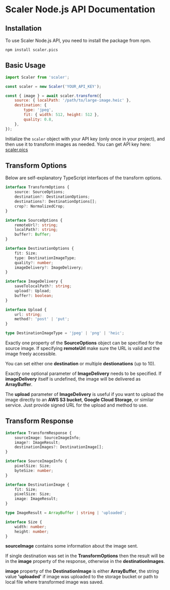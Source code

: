 # Scaler Node.js API Documentation

## Installation

To use Scaler Node.js API, you need to install the package from npm.

```shell
npm install scaler.pics
```

## Basic Usage

```javascript
import Scaler from 'scaler';

const scaler = new Scaler('YOUR_API_KEY');

const { image } = await scaler.transform({
	source: { localPath: '/path/to/large-image.heic' },
	destination: {
		type: 'jpeg',
		fit: { width: 512, height: 512 },
		quality: 0.8,
	},
});
```

Initialize the `scaler` object with your API key (only once in your project), and then use it to transform images as needed. You can get API key here: [scaler.pics](https://scaler.pics)

## Transform Options

Below are self-explanatory TypeScript interfaces of the transform options.

```typescript
interface TransformOptions {
	source: SourceOptions;
	destination?: DestinationOptions;
	destinations?: DestinationOptions[];
	crop?: NormalizedCrop;
}

interface SourceOptions {
	remoteUrl?: string;
	localPath?: string;
	buffer?: Buffer;
}

interface DestinationOptions {
	fit: Size;
	type: DestinationImageType;
	quality?: number;
	imageDelivery?: ImageDelivery;
}

interface ImageDelivery {
	saveTolocalPath?: string;
	upload?: Upload;
	buffer?: boolean;
}

interface Upload {
	url: string;
	method?: 'post' | 'put';
}

type DestinationImageType = 'jpeg' | 'png' | 'heic';
```

Exactly one property of the **SourceOptions** object can be specified for the source image. If specifying **remoteUrl** make sure the URL is valid and the image freely accessible.

You can set either one **destination** or multiple **destionations** (up to 10).

Exactly one optional parameter of **ImageDelivery** needs to be specified. If **imageDelivery** itself is undefined, the image will be delivered as **ArrayBuffer**.

The **upload** parameter of **ImageDelivery** is useful if you want to upload the image directly to an **AWS S3 bucket**, **Google Cloud Storage**, or similar service. Just provide signed URL for the upload and method to use.

## Transform Response

```typescript
interface TransformResponse {
	sourceImage: SourceImageInfo;
	image?: ImageResult;
	destinationImages?: DestinationImage[];
}

interface SourceImageInfo {
	pixelSize: Size;
	byteSize: number;
}

interface DestinationImage {
	fit: Size;
	pixelSize: Size;
	image: ImageResult;
}

type ImageResult = ArrayBuffer | string | 'uploaded';

interface Size {
	width: number;
	height: number;
}
```

**sourceImage** contains some information about the image sent.

If single destination was set in the **TransformOptions** then the result will be in the **image** property of the response, otherwise in the **destinationImages**.

**image** property of the **DestinationImage** is either **ArrayBuffer**, the string value **'uploaded'** if image was uploaded to the storage bucket or path to local file where transformed image was saved.

